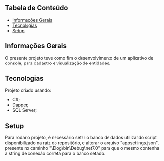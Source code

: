 ## Tabela de Conteúdo
* [Informações Gerais](#informações-gerais)
* [Tecnologias](#tecnologias)
* [Setup](#setup)

## Informações Gerais
  O presente projeto teve como fim o desenvolvimento de um aplicativo de console, para cadastro e visualização de entidades.
  
## Tecnologias
Projeto criado usando:
* C#;
* Dapper;
* SQL Server;

## Setup
 Para rodar o projeto, é necessário setar o banco de dados utilizando script disponibilizado na raiz do repositório, e alterar o arquivo "appsettings.json", presente no caminho "\Blog\bin\Debug\net7.0" para que o mesmo contenha a string de conexão correta para o banco setado.
